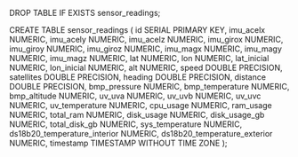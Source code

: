 DROP TABLE IF EXISTS sensor_readings;

CREATE TABLE sensor_readings (
    id SERIAL PRIMARY KEY,
    imu_acelx NUMERIC,
    imu_acely NUMERIC,
    imu_acelz NUMERIC,
    imu_girox NUMERIC,
    imu_giroy NUMERIC,
    imu_giroz NUMERIC,
    imu_magx NUMERIC,
    imu_magy NUMERIC,
    imu_magz NUMERIC,
    lat NUMERIC,
    lon NUMERIC,
    lat_inicial NUMERIC,
    lon_inicial NUMERIC,
    alt NUMERIC,
    speed DOUBLE PRECISION,
    satellites DOUBLE PRECISION,
    heading DOUBLE PRECISION,
    distance DOUBLE PRECISION,
    bmp_pressure NUMERIC,
    bmp_temperature NUMERIC,
    bmp_altitude NUMERIC,
    uv_uva NUMERIC,
    uv_uvb NUMERIC,
    uv_uvc NUMERIC,
    uv_temperature NUMERIC,
    cpu_usage NUMERIC,
    ram_usage NUMERIC,
    total_ram NUMERIC,
    disk_usage NUMERIC,
    disk_usage_gb NUMERIC,
    total_disk_gb NUMERIC,
    sys_temperature NUMERIC,
    ds18b20_temperature_interior NUMERIC,
    ds18b20_temperature_exterior NUMERIC,
    timestamp TIMESTAMP WITHOUT TIME ZONE
);
